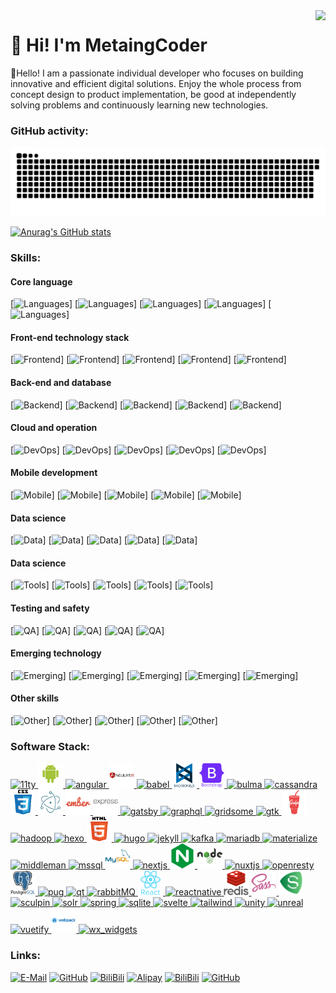 <img align="right" src="https://count.getloli.com/get/@:MetaingCoder">

# 🙌 Hi! I'm MetaingCoder



🫡Hello! I am a passionate individual developer who focuses on building innovative and efficient digital solutions. Enjoy the whole process from concept design to product implementation, be good at independently solving problems and continuously learning new technologies.


### **GitHub activity:**
<!-- 放置贪吃蛇游戏 -->
<picture>
<!-- 根据主题颜色来决定用亮的还是黑的 -->
  <source media="(prefers-color-scheme: dark)" srcset="https://github.com/MetaingCoder/MetaingCoder/blob/output/github-contribution-grid-snake-dark.svg" />
  <source media="(prefers-color-scheme: light)" srcset="https://github.com/MetaingCoder/MetaingCoder/blob/output/github-contribution-grid-snake.svg" />
  <img alt="github contribution grid snake" src="https://github.com/MetaingCoder/MetaingCoder/blob/output/github-contribution-grid-snake.svg" />
</picture>

[![Anurag's GitHub stats](https://github-readme-stats.vercel.app/api?username=MetaingCoder)](https://github.com/anuraghazra/github-readme-stats)


### **Skills:**
#### Core language
[![Languages](https://img.shields.io/badge/Language-Python-3776AB?logo=python&logoColor=white)] 
[![Languages](https://img.shields.io/badge/Language-Go-00ADD8?logo=go&logoColor=white)] 
[![Languages](https://img.shields.io/badge/Language-Rust-000000?logo=rust&logoColor=white)] 
[![Languages](https://img.shields.io/badge/Language-Swift-F05138?logo=swift&logoColor=white)] 
[![Languages](https://img.shields.io/badge/Language-Kotlin-7F52FF?logo=kotlin&logoColor=white)] 

#### Front-end technology stack
[![Frontend](https://img.shields.io/badge/Frontend-Angular-DD0031?logo=angular&logoColor=white)] 
[![Frontend](https://img.shields.io/badge/Frontend-Svelte-FF3E00?logo=svelte&logoColor=white)] 
[![Frontend](https://img.shields.io/badge/Frontend-Redux-764ABC?logo=redux&logoColor=white)] 
[![Frontend](https://img.shields.io/badge/Frontend-WebGL-990000?logo=webgl&logoColor=white)] 
[![Frontend](https://img.shields.io/badge/Frontend-SCSS-CC6699?logo=sass&logoColor=white)] 

#### Back-end and database
[![Backend](https://img.shields.io/badge/Backend-Django-092E20?logo=django&logoColor=white)] 
[![Backend](https://img.shields.io/badge/Backend-Flask-000000?logo=flask&logoColor=white)] 
[![Backend](https://img.shields.io/badge/Backend-PostgreSQL-4169E1?logo=postgresql&logoColor=white)] 
[![Backend](https://img.shields.io/badge/Backend-Redis-DC382D?logo=redis&logoColor=white)] 
[![Backend](https://img.shields.io/badge/Backend-GraphQL-E10098?logo=graphql&logoColor=white)] 

#### Cloud and operation
[![DevOps](https://img.shields.io/badge/Cloud-AWS-232F3E?logo=amazonaws&logoColor=white)] 
[![DevOps](https://img.shields.io/badge/Cloud-Azure-0078D4?logo=microsoftazure&logoColor=white)] 
[![DevOps](https://img.shields.io/badge/Cloud-GCP-4285F4?logo=googlecloud&logoColor=white)] 
[![DevOps](https://img.shields.io/badge/DevOps-Kubernetes-326CE5?logo=kubernetes&logoColor=white)] 
[![DevOps](https://img.shields.io/badge/DevOps-Ansible-EE0000?logo=ansible&logoColor=white)] 

#### Mobile development
[![Mobile](https://img.shields.io/badge/Mobile-React_Native-61DAFB?logo=react&logoColor=white)] 
[![Mobile](https://img.shields.io/badge/Mobile-Flutter-02569B?logo=flutter&logoColor=white)] 
[![Mobile](https://img.shields.io/badge/Mobile-Ionic-3880FF?logo=ionic&logoColor=white)] 
[![Mobile](https://img.shields.io/badge/Mobile-Android_Studio-3DDC84?logo=androidstudio&logoColor=white)] 
[![Mobile](https://img.shields.io/badge/Mobile-Xcode-147EFB?logo=xcode&logoColor=white)] 

#### Data science
[![Data](https://img.shields.io/badge/Data-Pandas-150458?logo=pandas&logoColor=white)] 
[![Data](https://img.shields.io/badge/Data-NumPy-013243?logo=numpy&logoColor=white)] 
[![Data](https://img.shields.io/badge/Data-TensorFlow-FF6F00?logo=tensorflow&logoColor=white)] 
[![Data](https://img.shields.io/badge/Data-PyTorch-EE4C2C?logo=pytorch&logoColor=white)] 
[![Data](https://img.shields.io/badge/Data-Tableau-E97627?logo=tableau&logoColor=white)] 

#### Data science
[![Tools](https://img.shields.io/badge/Tools-VS_Code-007ACC?logo=visualstudiocode&logoColor=white)] 
[![Tools](https://img.shields.io/badge/Tools-Jira-0052CC?logo=jira&logoColor=white)] 
[![Tools](https://img.shields.io/badge/Tools-Jenkins-D24939?logo=jenkins&logoColor=white)] 
[![Tools](https://img.shields.io/badge/Tools-Figma-F24E1E?logo=figma&logoColor=white)] 
[![Tools](https://img.shields.io/badge/Tools-Notion-000000?logo=notion&logoColor=white)] 

#### Testing and safety
[![QA](https://img.shields.io/badge/Testing-Jest-C21325?logo=jest&logoColor=white)] 
[![QA](https://img.shields.io/badge/Testing-Cypress-17202C?logo=cypress&logoColor=white)] 
[![QA](https://img.shields.io/badge/Security-OWASP-000000?logo=owasp&logoColor=white)] 
[![QA](https://img.shields.io/badge/Security-Burp_Suite-000000?logo=burpsuite&logoColor=white)] 
[![QA](https://img.shields.io/badge/Testing-Selenium-43B02A?logo=selenium&logoColor=white)] 

#### Emerging technology
[![Emerging](https://img.shields.io/badge/AI-OpenAI-412991?logo=openai&logoColor=white)] 
[![Emerging](https://img.shields.io/badge/Blockchain-Ethereum-3C3C3D?logo=ethereum&logoColor=white)] 
[![Emerging](https://img.shields.io/badge/IoT-Arduino-00979D?logo=arduino&logoColor=white)] 
[![Emerging](https://img.shields.io/badge/Quantum-Qiskit-6929C4?logo=qiskit&logoColor=white)] 
[![Emerging](https://img.shields.io/badge/Web3-Solidity-363636?logo=solidity&logoColor=white)] 

#### Other skills
[![Other](https://img.shields.io/badge/CMS-WordPress-21759B?logo=wordpress&logoColor=white)] 
[![Other](https://img.shields.io/badge/SEO-Ahrefs-1F1F1F?logo=ahrefs&logoColor=white)] 
[![Other](https://img.shields.io/badge/Design-Adobe_CC-DA1F26?logo=adobecreativecloud&logoColor=white)] 
[![Other](https://img.shields.io/badge/Linux-Ubuntu-E95420?logo=ubuntu&logoColor=white)] 
[![Other](https://img.shields.io/badge/Shell-Bash-4EAA25?logo=gnubash&logoColor=white)]


### **Software Stack:**

<p align="left"> <a href="https://www.11ty.dev/" target="_blank" rel="noreferrer"> <img src="https://gist.githubusercontent.com/vivek32ta/c7f7bf583c1fb1c58d89301ea40f37fd/raw/f4c85cce5790758286b8f155ef9a177710b995df/11ty.svg" alt="11ty" width="40" height="40"/> </a> <a href="https://developer.android.com" target="_blank" rel="noreferrer"> <img src="https://raw.githubusercontent.com/devicons/devicon/master/icons/android/android-original-wordmark.svg" alt="android" width="40" height="40"/> </a> <a href="https://angular.io" target="_blank" rel="noreferrer"> <img src="https://angular.io/assets/images/logos/angular/angular.svg" alt="angular" width="40" height="40"/> </a> <a href="https://angular.io" target="_blank" rel="noreferrer"> <img src="https://raw.githubusercontent.com/devicons/devicon/master/icons/angularjs/angularjs-original-wordmark.svg" alt="angularjs" width="40" height="40"/> </a> <a href="https://babeljs.io/" target="_blank" rel="noreferrer"> <img src="https://www.vectorlogo.zone/logos/babeljs/babeljs-icon.svg" alt="babel" width="40" height="40"/> </a> <a href="https://backbonejs.org" target="_blank" rel="noreferrer"> <img src="https://raw.githubusercontent.com/devicons/devicon/master/icons/backbonejs/backbonejs-original-wordmark.svg" alt="backbonejs" width="40" height="40"/> </a> <a href="https://getbootstrap.com" target="_blank" rel="noreferrer"> <img src="https://raw.githubusercontent.com/devicons/devicon/master/icons/bootstrap/bootstrap-plain-wordmark.svg" alt="bootstrap" width="40" height="40"/> </a> <a href="https://bulma.io/" target="_blank" rel="noreferrer"> <img src="https://raw.githubusercontent.com/gilbarbara/logos/804dc257b59e144eaca5bc6ffd16949752c6f789/logos/bulma.svg" alt="bulma" width="40" height="40"/> </a> <a href="https://cassandra.apache.org/" target="_blank" rel="noreferrer"> <img src="https://www.vectorlogo.zone/logos/apache_cassandra/apache_cassandra-icon.svg" alt="cassandra" width="40" height="40"/> </a> <a href="https://www.w3schools.com/css/" target="_blank" rel="noreferrer"> <img src="https://raw.githubusercontent.com/devicons/devicon/master/icons/css3/css3-original-wordmark.svg" alt="css3" width="40" height="40"/> </a> <a href="https://www.electronjs.org" target="_blank" rel="noreferrer"> <img src="https://raw.githubusercontent.com/devicons/devicon/master/icons/electron/electron-original.svg" alt="electron" width="40" height="40"/> </a> <a href="https://emberjs.com/" target="_blank" rel="noreferrer"> <img src="https://raw.githubusercontent.com/devicons/devicon/master/icons/ember/ember-original-wordmark.svg" alt="ember" width="40" height="40"/> </a> <a href="https://expressjs.com" target="_blank" rel="noreferrer"> <img src="https://raw.githubusercontent.com/devicons/devicon/master/icons/express/express-original-wordmark.svg" alt="express" width="40" height="40"/> </a> <a href="https://www.gatsbyjs.com/" target="_blank" rel="noreferrer"> <img src="https://www.vectorlogo.zone/logos/gatsbyjs/gatsbyjs-icon.svg" alt="gatsby" width="40" height="40"/> </a> <a href="https://graphql.org" target="_blank" rel="noreferrer"> <img src="https://www.vectorlogo.zone/logos/graphql/graphql-icon.svg" alt="graphql" width="40" height="40"/> </a> <a href="https://gridsome.org/" target="_blank" rel="noreferrer"> <img src="https://www.vectorlogo.zone/logos/gridsome/gridsome-icon.svg" alt="gridsome" width="40" height="40"/> </a> <a href="https://www.gtk.org/" target="_blank" rel="noreferrer"> <img src="https://upload.wikimedia.org/wikipedia/commons/7/71/GTK_logo.svg" alt="gtk" width="40" height="40"/> </a> <a href="https://gulpjs.com" target="_blank" rel="noreferrer"> <img src="https://raw.githubusercontent.com/devicons/devicon/master/icons/gulp/gulp-plain.svg" alt="gulp" width="40" height="40"/> </a> <a href="https://hadoop.apache.org/" target="_blank" rel="noreferrer"> <img src="https://www.vectorlogo.zone/logos/apache_hadoop/apache_hadoop-icon.svg" alt="hadoop" width="40" height="40"/> </a> <a href="hexo.io/" target="_blank" rel="noreferrer"> <img src="https://www.vectorlogo.zone/logos/hexoio/hexoio-icon.svg" alt="hexo" width="40" height="40"/> </a> <a href="https://www.w3.org/html/" target="_blank" rel="noreferrer"> <img src="https://raw.githubusercontent.com/devicons/devicon/master/icons/html5/html5-original-wordmark.svg" alt="html5" width="40" height="40"/> </a> <a href="https://gohugo.io/" target="_blank" rel="noreferrer"> <img src="https://api.iconify.design/logos-hugo.svg" alt="hugo" width="40" height="40"/> </a> <a href="https://jekyllrb.com/" target="_blank" rel="noreferrer"> <img src="https://www.vectorlogo.zone/logos/jekyllrb/jekyllrb-icon.svg" alt="jekyll" width="40" height="40"/> </a> <a href="https://kafka.apache.org/" target="_blank" rel="noreferrer"> <img src="https://www.vectorlogo.zone/logos/apache_kafka/apache_kafka-icon.svg" alt="kafka" width="40" height="40"/> </a> <a href="https://mariadb.org/" target="_blank" rel="noreferrer"> <img src="https://www.vectorlogo.zone/logos/mariadb/mariadb-icon.svg" alt="mariadb" width="40" height="40"/> </a> <a href="https://materializecss.com/" target="_blank" rel="noreferrer"> <img src="https://raw.githubusercontent.com/prplx/svg-logos/5585531d45d294869c4eaab4d7cf2e9c167710a9/svg/materialize.svg" alt="materialize" width="40" height="40"/> </a> <a href="https://middlemanapp.com/" target="_blank" rel="noreferrer"> <img src="https://raw.githubusercontent.com/leungwensen/svg-icon/b84b3f3a3da329b7c1d02346865f8e98beb05413/dist/svg/logos/middleman.svg" alt="middleman" width="40" height="40"/> </a> <a href="https://www.microsoft.com/en-us/sql-server" target="_blank" rel="noreferrer"> <img src="https://www.svgrepo.com/show/303229/microsoft-sql-server-logo.svg" alt="mssql" width="40" height="40"/> </a> <a href="https://www.mysql.com/" target="_blank" rel="noreferrer"> <img src="https://raw.githubusercontent.com/devicons/devicon/master/icons/mysql/mysql-original-wordmark.svg" alt="mysql" width="40" height="40"/> </a> <a href="https://nestjs.com/"  target="_blank" rel="noreferrer"> <img src="https://cdn.worldvectorlogo.com/logos/nextjs-2.svg" alt="nextjs" width="40" height="40"/> </a> <a href="https://www.nginx.com" target="_blank" rel="noreferrer"> <img src="https://raw.githubusercontent.com/devicons/devicon/master/icons/nginx/nginx-original.svg" alt="nginx" width="40" height="40"/> </a> <a href="https://nodejs.org" target="_blank" rel="noreferrer"> <img src="https://raw.githubusercontent.com/devicons/devicon/master/icons/nodejs/nodejs-original-wordmark.svg" alt="nodejs" width="40" height="40"/> </a> <a href="https://nuxtjs.org/" target="_blank" rel="noreferrer"> <img src="https://www.vectorlogo.zone/logos/nuxtjs/nuxtjs-icon.svg" alt="nuxtjs" width="40" height="40"/> </a> <a href="https://openresty.org/" target="_blank" rel="noreferrer"> <img src="https://openresty.org/images/logo.png" alt="openresty" width="40" height="40"/> </a> <a href="https://www.postgresql.org" target="_blank" rel="noreferrer"> <img src="https://raw.githubusercontent.com/devicons/devicon/master/icons/postgresql/postgresql-original-wordmark.svg" alt="postgresql" width="40" height="40"/> </a> <a href="https://pugjs.org" target="_blank" rel="noreferrer"> <img src="https://cdn.worldvectorlogo.com/logos/pug.svg" alt="pug" width="40" height="40"/> </a> <a href="https://www.qt.io/" target="_blank" rel="noreferrer"> <img src="https://upload.wikimedia.org/wikipedia/commons/0/0b/Qt_logo_2016.svg" alt="qt" width="40" height="40"/> </a> <a href="https://www.rabbitmq.com" target="_blank" rel="noreferrer"> <img src="https://www.vectorlogo.zone/logos/rabbitmq/rabbitmq-icon.svg" alt="rabbitMQ" width="40" height="40"/> </a> <a href="https://reactjs.org/" target="_blank" rel="noreferrer"> <img src="https://raw.githubusercontent.com/devicons/devicon/master/icons/react/react-original-wordmark.svg" alt="react" width="40" height="40"/> </a> <a href="https://reactnative.dev/" target="_blank" rel="noreferrer"> <img src="https://reactnative.dev/img/header_logo.svg" alt="reactnative" width="40" height="40"/> </a> <a href="https://redis.io" target="_blank" rel="noreferrer"> <img src="https://raw.githubusercontent.com/devicons/devicon/master/icons/redis/redis-original-wordmark.svg" alt="redis" width="40" height="40"/> </a> <a href="https://redux.js.org" target="_blank" rel="noreferrer">  </a> <a href="https://sass-lang.com" target="_blank" rel="noreferrer"> <img src="https://raw.githubusercontent.com/devicons/devicon/master/icons/sass/sass-original.svg" alt="sass" width="40" height="40"/> </a> <a href="https://scully.io/" target="_blank" rel="noreferrer"> <img src="https://raw.githubusercontent.com/scullyio/scully/main/assets/logos/SVG/scullyio-icon.svg" alt="scully" width="40" height="40"/> </a> <a href="https://sculpin.io/" target="_blank" rel="noreferrer"> <img src="https://gist.githubusercontent.com/vivek32ta/c7f7bf583c1fb1c58d89301ea40f37fd/raw/1782aef8672484698c0dd407f900c4a329ed5bc4/sculpin.svg" alt="sculpin" width="40" height="40"/> </a> <a href="https://lucene.apache.org/solr/" target="_blank" rel="noreferrer"> <img src="https://www.vectorlogo.zone/logos/apache_solr/apache_solr-icon.svg" alt="solr" width="40" height="40"/> </a> <a href="https://spring.io/" target="_blank" rel="noreferrer"> <img src="https://www.vectorlogo.zone/logos/springio/springio-icon.svg" alt="spring" width="40" height="40"/> </a> <a href="https://www.sqlite.org/" target="_blank" rel="noreferrer"> <img src="https://www.vectorlogo.zone/logos/sqlite/sqlite-icon.svg" alt="sqlite" width="40" height="40"/> </a> <a href="https://svelte.dev" target="_blank" rel="noreferrer"> <img src="https://upload.wikimedia.org/wikipedia/commons/1/1b/Svelte_Logo.svg" alt="svelte" width="40" height="40"/> </a> <a href="https://tailwindcss.com/" target="_blank" rel="noreferrer"> <img src="https://www.vectorlogo.zone/logos/tailwindcss/tailwindcss-icon.svg" alt="tailwind" width="40" height="40"/> </a> <a href="https://unity.com/" target="_blank" rel="noreferrer"> <img src="https://www.vectorlogo.zone/logos/unity3d/unity3d-icon.svg" alt="unity" width="40" height="40"/> </a> <a href="https://unrealengine.com/" target="_blank" rel="noreferrer"> <img src="https://raw.githubusercontent.com/kenangundogan/fontisto/036b7eca71aab1bef8e6a0518f7329f13ed62f6b/icons/svg/brand/unreal-engine.svg" alt="unreal" width="40" height="40"/> </a> <a href="https://vuetifyjs.com/en/" target="_blank" rel="noreferrer"> <img src="https://bestofjs.org/logos/vuetify.svg" alt="vuetify" width="40" height="40"/> </a> <a href="https://webpack.js.org" target="_blank" rel="noreferrer"> <img src="https://raw.githubusercontent.com/devicons/devicon/d00d0969292a6569d45b06d3f350f463a0107b0d/icons/webpack/webpack-original-wordmark.svg" alt="webpack" width="40" height="40"/> </a> <a href="https://www.wxwidgets.org/" target="_blank" rel="noreferrer"> <img src="https://upload.wikimedia.org/wikipedia/commons/b/bb/WxWidgets.svg" alt="wx_widgets" width="40" height="40"/> </a> </p>


### **Links:**

[![E-Mail](https://img.shields.io/badge/gmail-EA4335?style=for-the-badge&logo=gmail&logoColor=white)](https://b23.tv/aZybpDw)
[![GitHub](https://img.shields.io/badge/GitHub-000000?style=for-the-badge&logo=github&logoColor=white)](https://github.com/MetaingCoder)
[![BiliBili](https://img.shields.io/badge/bilibili-00A1D6?style=for-the-badge&logo=bilibili&logoColor=white)](https://b23.tv/aZybpDw)
[![Alipay](https://img.shields.io/badge/alipay-1677FF?style=for-the-badge&logo=alipay&logoColor=white)](https://b23.tv/aZybpDw)
[![BiliBili](https://img.shields.io/badge/wechat-07C160?style=for-the-badge&logo=wechat&logoColor=white)](https://b23.tv/aZybpDw)
[![GitHub](https://img.shields.io/badge/theconversation-D8352A?style=for-the-badge&logo=theconversation&logoColor=white)](https://github.com/MetaingCoder)